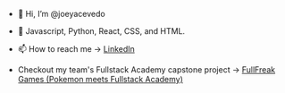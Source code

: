 - 👋 Hi, I’m @joeyacevedo
- 🌱 Javascript, Python, React, CSS, and HTML.
- 📫 How to reach me -> [LinkedIn](https://www.linkedin.com/in/josephacevedo/)

- Checkout my team's Fullstack Academy capstone project -> [FullFreak Games (Pokemon meets Fullstack Academy)](https://www.fullfreak.games)
